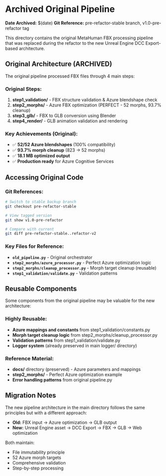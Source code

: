# Archived Original Pipeline

**Date Archived:** $(date)
**Git Reference:** pre-refactor-stable branch, v1.0-pre-refactor tag

This directory contains the original MetaHuman FBX processing pipeline that was replaced during the refactor to the new Unreal Engine DCC Export-based architecture.

## Original Architecture (ARCHIVED)

The original pipeline processed FBX files through 4 main steps:

### Original Steps:
1. **step1_validation/** - FBX structure validation & Azure blendshape check
2. **step2_morphs/** - Azure FBX optimization (PERFECT - 52 morphs, 93.7% cleanup)
3. **step3_glb/** - FBX to GLB conversion using Blender
4. **step4_render/** - GLB animation validation and rendering

### Key Achievements (Original):
- ✅ **52/52 Azure blendshapes** (100% compatibility)
- ✅ **93.7% morph cleanup** (823 → 52 morphs)
- ✅ **18.1 MB optimized output**
- ✅ **Production ready** for Azure Cognitive Services

## Accessing Original Code

### Git References:
```bash
# Switch to stable backup branch
git checkout pre-refactor-stable

# View tagged version
git show v1.0-pre-refactor

# Compare with current
git diff pre-refactor-stable..refactor-v2
```

### Key Files for Reference:
- **`old_pipeline.py`** - Original orchestrator
- **`step2_morphs/azure_processor.py`** - Perfect Azure optimization logic
- **`step2_morphs/cleanup_processor.py`** - Morph target cleanup (reusable)
- **`step1_validation/validate.py`** - Validation patterns

## Reusable Components

Some components from the original pipeline may be valuable for the new architecture:

### Highly Reusable:
- **Azure mappings and constants** from step1_validation/constants.py
- **Morph target cleanup logic** from step2_morphs/cleanup_processor.py
- **Validation patterns** from step1_validation/validate.py
- **Logger system** (already preserved in main logger/ directory)

### Reference Material:
- **docs/** directory (preserved) - Azure parameters and mappings
- **step2_morphs/** - Perfect Azure optimization example
- **Error handling patterns** from original pipeline.py

## Migration Notes

The new pipeline architecture in the main directory follows the same principles but with a different approach:
- **Old:** FBX input → Azure optimization → GLB output
- **New:** Unreal Engine asset → DCC Export → FBX → GLB → Web optimization

Both maintain:
- File immutability principle
- 52 Azure morph targets
- Comprehensive validation
- Step-by-step processing
